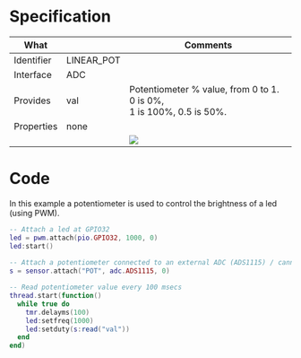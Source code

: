 # Specification

| What         |                 | Comments                    |
|--------------|-----------------|-----------------------------|
| Identifier   | LINEAR_POT      |                             |
| Interface    | ADC             |                             |
| Provides     | val             | Potentiometer % value, from 0 to 1. 0 is 0%,<br/>1 is 100%, 0.5 is 50%.|
| Properties   | none            |                             | 
|              |                 | ![](http://git.whitecatboard.org/pot.png)                           |

# Code

In this example a potentiometer is used to control the brightness of a led (using PWM).

```lua
-- Attach a led at GPIO32
led = pwm.attach(pio.GPIO32, 1000, 0)
led:start()
      
-- Attach a potentiometer connected to an external ADC (ADS1115) / cannel 0
s = sensor.attach("POT", adc.ADS1115, 0)

-- Read potentiometer value every 100 msecs
thread.start(function()
  while true do
    tmr.delayms(100)
    led:setfreq(1000)
    led:setduty(s:read("val"))
  end
end)
```